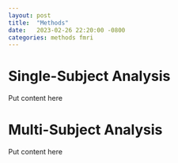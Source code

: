 ```yaml
---
layout: post
title:  "Methods"
date:   2023-02-26 22:20:00 -0800
categories: methods fmri
---
```

# Single-Subject Analysis

Put content here


# Multi-Subject Analysis

Put content here
